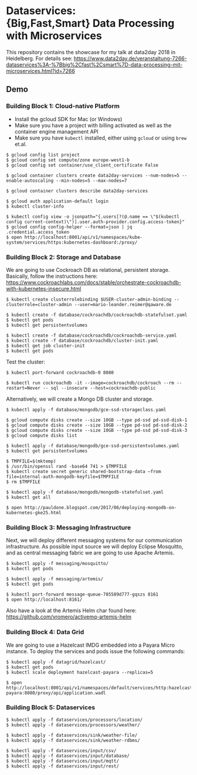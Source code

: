 # Dataservices:<br>{Big,Fast,Smart} Data Processing with Microservices

This repository contains the showcase for my talk at data2day 2018 in Heidelberg.
For details see: https://www.data2day.de/veranstaltung-7266-dataservices%3A-%7Bbig%2Cfast%2Csmart%7D-data-processing-mit-microservices.html?id=7266

## Demo

### Building Block 1: Cloud-native Platform

- Install the gcloud SDK for Mac (or Windows)
- Make sure you have a project with billing activated as well as the container engine management API
- Make sure you have `kubectl` installed, either using `gcloud` or using `brew` et.al.

```
$ gcloud config list project
$ gcloud config set compute/zone europe-west1-b
$ gcloud config set container/use_client_certificate False

$ gcloud container clusters create data2day-services --num-nodes=5 --enable-autoscaling --min-nodes=5 --max-nodes=7

$ gcloud container clusters describe data2day-services

$ gcloud auth application-default login
$ kubectl cluster-info

$ kubectl config view -o jsonpath="{.users[?(@.name == \"$(kubectl config current-context)\")].user.auth-provider.config.access-token}"
$ gcloud config config-helper --format=json | jq .credential.access_token
$ open http://localhost:8001/api/v1/namespaces/kube-system/services/https:kubernetes-dashboard:/proxy/
```

### Building Block 2: Storage and Database

We are going to use Cockroach DB as relational, persistent storage. Basically, follow the
instructions here: https://www.cockroachlabs.com/docs/stable/orchestrate-cockroachdb-with-kubernetes-insecure.html

```
$ kubectl create clusterrolebinding $USER-cluster-admin-binding --clusterrole=cluster-admin --user=mario-leander.reimer@qaware.de

$ kubectl create -f database/cockroachdb/cockroachdb-statefulset.yaml
$ kubectl get pods
$ kubectl get persistentvolumes

$ kubectl create -f database/cockroachdb/cockroachdb-service.yaml
$ kubectl create -f database/cockroachdb/cluster-init.yaml
$ kubectl get job cluster-init
$ kubectl get pods
```

Test the cluster:
```
$ kubectl port-forward cockroachdb-0 8080

$ kubectl run cockroachdb -it --image=cockroachdb/cockroach --rm --restart=Never -- sql --insecure --host=cockroachdb-public
```

Alternatively, we will create a Mongo DB cluster and storage.

```
$ kubectl apply -f database/mongodb/gce-ssd-storageclass.yaml

$ gcloud compute disks create --size 10GB --type pd-ssd pd-ssd-disk-1
$ gcloud compute disks create --size 10GB --type pd-ssd pd-ssd-disk-2
$ gcloud compute disks create --size 10GB --type pd-ssd pd-ssd-disk-3
$ gcloud compute disks list

$ kubectl apply -f database/mongodb/gce-ssd-persistentvolumes.yaml
$ kubectl get persistentvolumes

$ TMPFILE=$(mktemp)
$ /usr/bin/openssl rand -base64 741 > $TMPFILE
$ kubectl create secret generic shared-bootstrap-data –from file=internal-auth-mongodb-keyfile=$TMPFILE
$ rm $TMPFILE

$ kubectl apply -f database/mongodb/mongodb-statefulset.yaml
$ kubectl get all

$ open http://pauldone.blogspot.com/2017/06/deploying-mongodb-on-kubernetes-gke25.html
```

### Building Block 3: Messaging Infrastructure

Next, we will deploy different messaging systems for our communication infrastructure. As possible
input source we will deploy Eclipse Mosquitto, and as central messaging fabric we are going to use
Apache Artemis.

```
$ kubectl apply -f messaging/mosquitto/
$ kubectl get pods

$ kubectl apply -f messaging/artemis/
$ kubectl get pods

$ kubectl port-forward message-queue-785589d777-gqszs 8161
$ open http://localhost:8161/
```

Also have a look at the Artemis Helm char found here: https://github.com/vromero/activemq-artemis-helm

### Building Block 4: Data Grid

We are going to use a Hazelcast IMDG embedded into a Payara Micro instance. To deploy the services
and pods issue the following commands:

```
$ kubectl apply -f datagrid/hazelcast/
$ kubectl get pods
$ kubectl scale deployment hazelcast-payara --replicas=5

$ open http://localhost:8001/api/v1/namespaces/default/services/http:hazelcast-payara:8080/proxy/api/application.wadl
```

### Building Block 5: Dataservices

```
$ kubectl apply -f dataservices/processors/location/
$ kubectl apply -f dataservices/processors/weather/

$ kubectl apply -f dataservices/sink/weather-file/
$ kubectl apply -f dataservices/sink/weather-rdbms/

$ kubectl apply -f dataservices/input/csv/
$ kubectl apply -f dataservices/input/database/
$ kubectl apply -f dataservices/input/mqtt/
$ kubectl apply -f dataservices/input/rest/
```
